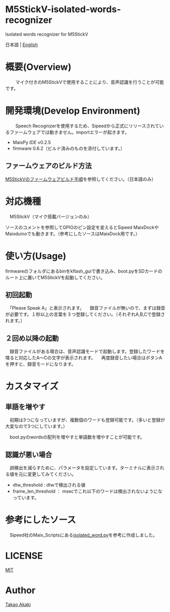 # M5StickV-isolated-words-recognizer
Isolated words recognizer for M5StickV

日本語 | [English](README_en.md)

# 概要(Overview)
　
　マイク付きのM5StickVで使用することにより、音声認識を行うことが可能です。

# 開発環境(Develop Environment)
　
　Speech Recognizerを使用するため、Sipeedから正式にリリースされているファームウェアでは動きません。importエラーが起きます。
- MaixPy IDE v0.2.5
- firmware 0.6.2（ビルド済みのものを添付しています。）

## ファームウェアのビルド方法

[M5StickVのファームウェアビルド手順](https://raspberrypi.mongonta.com/howto-build-firmware-of-m5stickv/)を参照してください。（日本語のみ）

# 対応機種
　M5StickV（マイク搭載バージョンのみ）

  ソースのコメントを参照してGPIOのピン設定を変えるとSipeed MaixDockやMaixduinoでも動きます。（参考にしたソースはMaixDock用です。）

# 使い方(Usage)
  firmwareのフォルダにあるbinをkflash_guiで書き込み、boot.pyをSDカードのルート上に置いてM5StickVを起動してください。

## 初回起動
　「Please Speak A」と表示されます。
　録音ファイルが無いので、まずは録音が必要です。１秒以上の言葉を３つ登録してください。（それぞれA,B,Cで登録されます。）

## ２回め以降の起動
　録音ファイルがある場合は、音声認識モードで起動します。登録したワードを喋ると対応したA〜Cの文字が表示されます。
　再度録音したい場合はボタンAを押すと、録音モードになります。

# カスタマイズ
## 単語を増やす
　初期は3つになっていますが、複数個のワードも登録可能です。（多いと登録が大変なので3つにしています。）

　boot.pyのwordsの配列を増やすと単語数を増やすことが可能です。

## 認識が悪い場合
　誤検出を減らすために、パラメータを設定しています。ターミナルに表示される値を元に変更してみてください。
- dtw_threshold : dtwで検出される値
- frame_len_threshold ： msecでこれ以下のワードは検出されないようになっています。

# 参考にしたソース
　Sipeed社のMaix_Scriptsにある[isolated_word.py](https://github.com/sipeed/MaixPy_scripts/blob/master/multimedia/speech_recognizer/isolated_word.py)を参考に作成しました。

# LICENSE
[MIT](LICENSE)

# Author
[Takao Akaki](https://github.com/mongonta0716)
